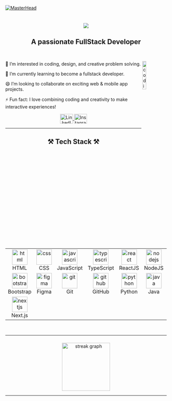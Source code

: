 [![MasterHead](https://i.pinimg.com/originals/90/70/32/9070324cdfc07c68d60eed0c39e77573.gif)](https://faqihikhtibar.io)

<h1 align="center">
    <img src="https://readme-typing-svg.herokuapp.com/?font=Righteous&size=35&center=true&vCenter=true&width=500&height=70&duration=4000&lines=Hi+There!+👋;+I'm+FAQIH+IKHTIBAR!;" />
</h1>

<h2 align="center">A passionate FullStack Developer</h2>

<br/> 

<div>

<img align="right" alt="coding" width="15%" src="https://media1.giphy.com/media/v1.Y2lkPTc5MGI3NjExMGppd3BucXMxenIzZjR6OG5uZ3IwemZhMTdwMG85aHg1NjdiaWUyNyZlcD12MV9pbnRlcm5hbF9naWZfYnlfaWQmY3Q9cw/Ll22OhMLAlVDb8UQWe/giphy_s.gif"/>


 
👀 I’m interested in coding, design, and creative problem solving.  

🌱 I’m currently learning to become a fullstack developer.  

😄 I’m looking to collaborate on exciting web & mobile app projects.  

⚡ Fun fact: I love combining coding and creativity to make interactive experiences!  

 </div>
 
<div align="center"> 
    <a href="https://www.linkedin.com/in/faqih-ikhtibar-0a770a283" target="_blank">
        <img align="center" src="https://raw.githubusercontent.com/rahuldkjain/github-profile-readme-generator/master/src/images/icons/Social/linked-in-alt.svg" alt="LinkedIn" height="30" width="40" />
    </a>
    <a href="https://www.instagram.com/fqihtbr_" target="_blank">
        <img align="center" src="https://raw.githubusercontent.com/rahuldkjain/github-profile-readme-generator/master/src/images/icons/Social/instagram.svg" alt="Instagram" height="30" width="40" />
    </a>
</div>


 <hr/>
 
<h2 align="center">⚒️ Tech Stack ⚒️</h2>
<br/>
<table align="center">

  <tr>
    <td align="center" width="96">
        <img src="https://skillicons.dev/icons?i=html" width="48" height="48" alt="html" />
        <br>HTML
    </td>
    <td align="center" width="96">
        <img src="https://skillicons.dev/icons?i=css" width="48" height="48" alt="css" />
        <br>CSS
    </td>
    <td align="center" width="96">
        <img src="https://skillicons.dev/icons?i=javascript" width="48" height="48" alt="javascript" />
        <br>JavaScript
    </td>
    <td align="center" width="96">
        <img src="https://skillicons.dev/icons?i=typescript" width="48" height="48" alt="typescript" />
        <br>TypeScript
    </td>
    <td align="center" width="96">
        <img src="https://skillicons.dev/icons?i=react" width="48" height="48" alt="react" />
        <br>ReactJS
    </td>
    <td align="center" width="96">
        <img src="https://skillicons.dev/icons?i=nodejs" width="48" height="48" alt="nodejs" />
        <br>NodeJS
    </td>
    <td align="center" width="96">
        <img src="https://skillicons.dev/icons?i=express" width="48" height="48" alt="express" />
        <br>ExpressJS
    </td>
    <td align="center" width="96">
        <img src="https://skillicons.dev/icons?i=mysql" width="48" height="48" alt="mysql" />
        <br>MySQL
    </td>
    <td align="center" width="96">
        <img src="https://skillicons.dev/icons?i=postgresql" width="48" height="48" alt="postgresql" />
        <br>PostgreSQL
    </td>
    <td align="center" width="96">
        <img src="https://skillicons.dev/icons?i=tailwind" width="48" height="48" alt="tailwind" />
        <br>TailwindCSS
    </td>
  </tr>

  <tr>
    <td align="center" width="96">
        <img src="https://skillicons.dev/icons?i=bootstrap" width="48" height="48" alt="bootstrap" />
        <br>Bootstrap
    </td>
    <td align="center" width="96">
        <img src="https://skillicons.dev/icons?i=figma" width="48" height="48" alt="figma" />
        <br>Figma
    </td>
    <td align="center" width="96">
        <img src="https://skillicons.dev/icons?i=git" width="48" height="48" alt="git" />
        <br>Git
    </td>
    <td align="center" width="96">
        <img src="https://skillicons.dev/icons?i=github" width="48" height="48" alt="github" />
        <br>GitHub
    </td>
    <td align="center" width="96">
        <img src="https://skillicons.dev/icons?i=python" width="48" height="48" alt="python" />
        <br>Python
    </td>
    <td align="center" width="96">
        <img src="https://skillicons.dev/icons?i=java" width="48" height="48" alt="java" />
        <br>Java
    </td>
    <td align="center" width="96">
        <img src="https://skillicons.dev/icons?i=go" width="48" height="48" alt="go" />
        <br>Golang
    </td>
    <td align="center" width="96">
        <img src="https://skillicons.dev/icons?i=linux" width="48" height="48" alt="linux" />
        <br>Linux
    </td>
    <td align="center" width="96">
        <img src="https://skillicons.dev/icons?i=mongodb" width="48" height="48" alt="mongodb" />
        <br>MongoDB
    </td>
    <td align="center" width="96">
        <img src="https://skillicons.dev/icons?i=jquery" width="48" height="48" alt="jquery" />
        <br>jQuery
    </td>
      <tr>
    <td align="center" width="96">
        <img src="https://skillicons.dev/icons?i=nextjs" width="48" height="48" alt="nextjs" />
        <br>Next.js
    </td>
      </tr>
  </tr>

</table>



<br/>

<hr/>





###


<div align="center">
  <img src="https://streak-stats.demolab.com?user=BaeKayyy&locale=en&mode=daily&theme=dracula&hide_border=false&border_radius=5&order=3" height="150" alt="streak graph"  />
</div>




</div>
<hr/>
